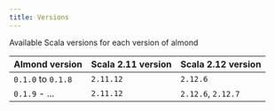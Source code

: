 ```yaml
---
title: Versions
---
```


Available Scala versions for each version of almond

Almond version | Scala 2.11 version | Scala 2.12 version
---------------|--------------------|-------------------
`0.1.0` to `0.1.8` | `2.11.12` | `2.12.6`
`0.1.9` - ... | `2.11.12` | `2.12.6`, `2.12.7`
